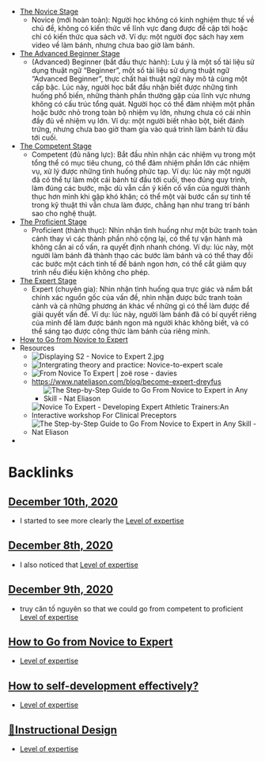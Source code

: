 - [The Novice Stage](<The Novice Stage.md>)
    - Novice (mới hoàn toàn): Người học không có kinh nghiệm thực tế về chủ đề, không có kiến thức về lĩnh vực đang được đề cập tới hoặc chỉ có kiến thức qua sách vở. Ví dụ: một người đọc sách hay xem video về làm bánh, nhưng chưa bao giờ làm bánh.
- [The Advanced Beginner Stage](<The Advanced Beginner Stage.md>)
    - (Advanced) Beginner (bắt đầu thực hành): Lưu ý là một số tài liệu sử dụng thuật ngữ “Beginner”, một số tài liệu sử dụng thuật ngữ “Advanced Beginner”, thực chất hai thuật ngữ này mô tả cùng một cấp bậc. Lúc này, người học bắt đầu nhận biết được những tình huống phổ biến, những thành phần thường gặp của lĩnh vực nhưng không có cấu trúc tổng quát. Người học có thể đảm nhiệm một phần hoặc bước nhỏ trong toàn bộ nhiệm vụ lớn, nhưng chưa có cái nhìn đầy đủ về nhiệm vụ lớn. Ví dụ: một người biết nhào bột, biết đánh trứng, nhưng chưa bao giờ tham gia vào quá trình làm bánh từ đầu tới cuối.
- [The Competent Stage](<The Competent Stage.md>)
    - Competent (đủ năng lực): Bắt đầu nhìn nhận các nhiệm vụ trong một tổng thể có mục tiêu chung, có thể đảm nhiệm phần lớn các nhiệm vụ, xử lý được những tình huống phức tạp. Ví dụ: lúc này một người đã có thể tự làm một cái bánh từ đầu tới cuối, theo đúng quy trình, làm đúng các bước, mặc dù vẫn cần ý kiến cố vấn của người thành thục hơn mình khi gặp khó khăn; có thể một vài bước cần sự tinh tế trong kỹ thuật thì vẫn chưa làm được, chẳng hạn như trang trí bánh sao cho nghệ thuật.
- [The Proficient Stage](<The Proficient Stage.md>)
    - Proficient (thành thục): Nhìn nhận tình huống như một bức tranh toàn cảnh thay vì các thành phần nhỏ cộng lại, có thể tự vận hành mà không cần ai cố vấn, ra quyết định nhanh chóng. Ví dụ: lúc này, một người làm bánh đã thành thạo các bước làm bánh và có thể thay đổi các bước một cách tinh tế để bánh ngon hơn, có thể cắt giảm quy trình nếu điều kiện không cho phép.
- [The Expert Stage](<The Expert Stage.md>)
    - Expert (chuyên gia): Nhìn nhận tình huống qua trực giác và nắm bắt chính xác nguồn gốc của vấn đề, nhìn nhận được bức tranh toàn cảnh và cả những phương án khác về những gì có thể làm được để giải quyết vấn đề. Ví dụ: lúc này, người làm bánh đã có bí quyết riêng của mình để làm được bánh ngon mà người khác không biết, và có thể sáng tạo được công thức làm bánh của riêng mình.
- [How to Go from Novice to Expert](<How to Go from Novice to Expert.md>)
- Resources
    - ![Displaying S2 - Novice to Expert 2.jpg](https://drive.google.com/thumbnail?id=108oF3-S2xQOBUK0I5vK7jm0GA29IxZUW&authuser=0&sz=w1813-h915)
    - ![Intergrating theory and practice: Novice-to-expert scale](https://4.bp.blogspot.com/_Aw--cHDnbOg/TSi4vP_9csI/AAAAAAAAACY/ZFUQ6-CcaQE/s1600/novice-to-expert.png)
    - ![From Novice To Expert | zoë rose - davies](https://zoerosedaviesphotography.files.wordpress.com/2013/01/0030320210001.png)
    - https://www.nateliason.com/blog/become-expert-dreyfus
        - ![The Step-by-Step Guide to Go From Novice to Expert in Any Skill - Nat  Eliason](https://uploads-ssl.webflow.com/5ad143610f7efd77b6f188f3/5b2f89712dc9c88e756487b1_Stages-of-Skill-Acquisition.png)
    - ![Novice To Expert - Developing Expert Athletic Trainers:An Interactive  workshop For Clinical Preceptors](https://theclinicalpreceptor.weebly.com/uploads/4/2/6/1/42617329/7505749_orig.png)
    - ![The Step-by-Step Guide to Go From Novice to Expert in Any Skill - Nat  Eliason](https://uploads-ssl.webflow.com/5ad143610f7efd77b6f188f3/5b2f898a3ad7a645a1909679_Dreyfus-Skill-Guide.png)
- 

# Backlinks
## [December 10th, 2020](<December 10th, 2020.md>)
- I started to see more clearly the [Level of expertise](<Level of expertise.md>)

## [December 8th, 2020](<December 8th, 2020.md>)
- I also noticed that [Level of expertise](<Level of expertise.md>)

## [December 9th, 2020](<December 9th, 2020.md>)
- truy căn tố nguyên so that we could go from competent to proficient [Level of expertise](<Level of expertise.md>)

## [How to Go from Novice to Expert](<How to Go from Novice to Expert.md>)
- [Level of expertise](<Level of expertise.md>)

## [How to self-development effectively?](<How to self-development effectively?.md>)
- [Level of expertise](<Level of expertise.md>)

## [🌱Instructional Design](<🌱Instructional Design.md>)
- [Level of expertise](<Level of expertise.md>)

